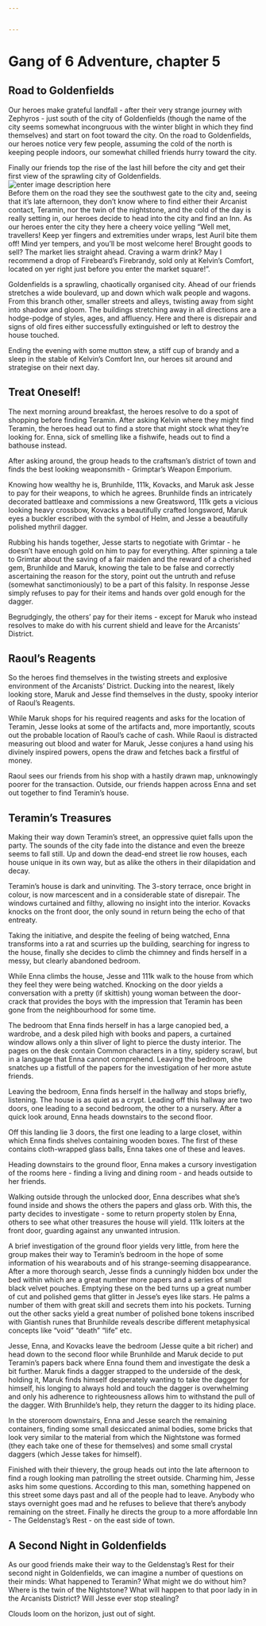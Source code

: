 ```yaml
---


---
```


<h1 id="gang-of-6-adventure-chapter-5">Gang of 6 Adventure, chapter 5</h1>
<h2 id="road-to-goldenfields">Road to Goldenfields</h2>
<p>Our heroes make grateful landfall - after their very strange journey with Zephyros - just south of the city of Goldenfields (though the name of the city seems somewhat incongruous with the winter blight in which they find themselves) and start on foot toward the city. On the road to Goldenfields, our heroes notice very few people, assuming the cold of the north is keeping people indoors, our somewhat chilled friends hurry toward the city.</p>
<p>Finally our friends top the rise of the last hill before the city and get their first view of the sprawling city of Goldenfields.<br>
<img src="https://lh3.googleusercontent.com/pVKOAtBb7FpuVnNpbgwB8KYZA2luKqT4jAH69JuOWyfQVr8I3IQb7DbDmzzk4sp9gLKMaPSRn1SjVQRNC_28IaGkMboxAGBrjz4_Z8z9bK5edg4fUyCi_s5-frf3zoSMcYtWtIy0HLhy3uNwC5qdK3rHc9CjDfiHSg0KW9Pj_rjWR-aFGjJAe6rH-OK5zP4orcy0Td2kAaEq98YODus23kUF-nxrrZcb89ynJlR6gys6orkt3N9HYWepEdmMkV5jsHmb4zd-tizrbTkBtuLFvSigYQfdRYyLYUrIJvsE0YlStG2OdCknGpe_SCoZcDN2RYY7jysk62VDq9JFKyIlqoNRqCVVhmY6UHRjp24WKdwPMzQfytXJDkS_6cX5CQwx7MDALp2kliRBV_-3IaPYCXEsE4-jHOPbUZAcZSPiNIuSpKdRdHwT_SduGC1tCi7a_zBd7TSDCyOSgoCUJtem7vtVA4rWN2kMY1bnfEl4-KH3TbVPSnC_Mnb_azSFTOxZYqWLMwBKaDzN79PkTg86nS6f_VnJsbCs-roH3hlGkd3XJoc0YlMzx9BsjGoFUZQQeSJTN3j-m0asfH2MJm-hTcChWdeJvzqtG1TfufosL6mRcBaSuTiRXIbFGWMq8vmpvSpWGusy3WiIl5tTqAyfXghL1yvrjFY2py5QS_pPtovwNUsofAoMVTKtvOGi=w800-h436-no" alt="enter image description here"><br>
Before them on the road they see the southwest gate to the city and, seeing that it’s late afternoon, they don’t know where to find either their Arcanist contact, Teramin, nor the twin of the nightstone, and the cold of the day is really setting in, our heroes decide to head into the city and find an Inn. As our heroes enter the city they here a cheery voice yelling “Well met, travellers! Keep yer fingers and extremities under wraps, lest Auril bite them off! Mind yer tempers, and you’ll be most welcome here! Brought goods to sell? The market lies straight ahead. Craving a warm drink? May I recommend a drop of Firebeard’s Firebrandy, sold only at Kelvin’s Comfort, located on yer right just before you enter the market square!”.</p>
<p>Goldenfields is a sprawling, chaotically organised city. Ahead of our friends stretches a wide boulevard, up and down which walk people and wagons. From this branch other, smaller streets and alleys, twisting away from sight into shadow and gloom. The buildings stretching away in all directions are a hodge-podge of styles, ages, and affluency. Here and there is disrepair and signs of old fires either successfully extinguished or left to destroy the house touched.</p>
<p>Ending the evening with some mutton stew, a stiff cup of brandy and a sleep in the stable of Kelvin’s Comfort Inn, our heroes sit around and strategise on their next day.</p>
<h2 id="treat-oneself">Treat Oneself!</h2>
<p>The next morning around breakfast, the heroes resolve to do a spot of shopping before finding Teramin. After asking Kelvin where they might find Teramin, the heroes head out to find a store that might stock what they’re looking for. Enna, sick of smelling like a fishwife, heads out to find a bathouse instead.</p>
<p>After asking around, the group heads to the craftsman’s district of town and finds the best looking weaponsmith - Grimptar’s Weapon Emporium.</p>
<p>Knowing how wealthy he is, Brunhilde, 111k, Kovacks, and Maruk ask Jesse to pay for their weapons, to which he agrees. Brunhilde finds an intricately decorated battleaxe and commissions a new Greatsword, 111k gets a vicious looking heavy crossbow, Kovacks a beautifully crafted longsword, Maruk eyes a buckler escribed with the symbol of Helm, and Jesse a beautifully polished mythril dagger.</p>
<p>Rubbing his hands together, Jesse starts to negotiate with Grimtar - he doesn’t have enough gold on him to pay for everything. After spinning a tale to Grimtar about the saving of a fair maiden and the reward of a cherished gem, Brunhilde and Maruk, knowing the tale to be false and correctly ascertaining the reason for the story, point out the untruth and refuse (somewhat sanctimoniously) to be a part of this falsity. In response Jesse simply refuses to pay for their items and hands over gold enough for the dagger.</p>
<p>Begrudgingly, the others’ pay for their items - except for Maruk who instead resolves to make do with his current shield and leave for the Arcanists’ District.</p>
<h2 id="raouls-reagents">Raoul’s Reagents</h2>
<p>So the heroes find themselves in the twisting streets and explosive environment of the Arcanists’ District. Ducking into the nearest, likely looking store, Maruk and Jesse find themselves in the dusty, spooky interior of Raoul’s Reagents.</p>
<p>While Maruk shops for his required reagents and asks for the location of Teramin, Jesse looks at some of the artifacts and, more importantly, scouts out the probable location of Raoul’s cache of cash. While Raoul is distracted measuring out blood and water for Maruk, Jesse conjures a hand using his divinely inspired powers, opens the draw and fetches back a firstful of money.</p>
<p>Raoul sees our friends from his shop with a hastily drawn map, unknowingly poorer for the transaction. Outside, our friends happen across Enna and set out together to find Teramin’s house.</p>
<h2 id="teramins-treasures">Teramin’s Treasures</h2>
<p>Making their way down Teramin’s street, an oppressive quiet falls upon the party. The sounds of the city fade into the distance and even the breeze seems to fall still. Up and down the dead-end street lie row houses, each house unique in its own way, but as alike the others in their dilapidation and decay.</p>
<p>Teramin’s house is dark and uninviting. The 3-story terrace, once bright in colour, is now marcescent and in a considerable state of disrepair. The windows curtained and filthy, allowing no insight into the interior. Kovacks knocks on the front door, the only sound in return being the echo of that entreaty.</p>
<p>Taking the initiative, and despite the feeling of being watched, Enna transforms into a rat and scurries up the building, searching for ingress to the house, finally she decides to climb the chimney and finds herself in a messy, but clearly abandoned bedroom.</p>
<p>While Enna climbs the house, Jesse and 111k walk to the house from which they feel they were being watched. Knocking on the door yields a conversation with a pretty (if skittish) young woman between the door-crack that provides the boys with the impression that Teramin has been gone from the neighbourhood for some time.</p>
<p>The bedroom that Enna finds herself in has a large canopied bed, a wardrobe, and a desk piled high with books and papers, a curtained window allows only a thin sliver of light to pierce the dusty interior. The pages on the desk contain Common characters in a tiny, spidery scrawl, but in a language that Enna cannot comprehend. Leaving the bedroom, she snatches up a fistfull of the papers for the investigation of her more astute friends.</p>
<p>Leaving the bedroom, Enna finds herself in the hallway and stops briefly, listening. The house is as quiet as a crypt. Leading off this hallway are two doors, one leading to a second bedroom, the other to a nursery. After a quick look around, Enna heads downstairs to the second floor.</p>
<p>Off this landing lie 3 doors, the first one leading to a large closet, within which Enna finds shelves containing wooden boxes. The first of these contains cloth-wrapped glass balls, Enna takes one of these and leaves.</p>
<p>Heading downstairs to the ground floor, Enna makes a cursory investigation of the rooms here - finding a living and dining room - and heads outside to her friends.</p>
<p>Walking outside through the unlocked door, Enna describes what she’s found inside and shows the others the papers and glass orb. With this, the party decides to investigate - some to return property stolen by Enna, others to see what other treasures the house will yield. 111k loiters at the front door, guarding against any unwanted intrusion.</p>
<p>A brief investigation of the ground floor yields very little, from here the group makes their way to Teramin’s bedroom in the hope of some information of his wearabouts and of his strange-seeming disappearance. After a more thorough search, Jesse finds a cunningly hidden box under the bed within which are a great number more papers and a series of small black velvet pouches. Emptying these on the bed turns up a great number of cut and polished gems that glitter in Jesse’s eyes like stars. He palms a number of them with great skill and secrets them into his pockets. Turning out the other sacks yield a great number of polished bone tokens inscribed with Giantish runes that Brunhilde reveals describe different metaphysical concepts like “void” “death” “life” etc.</p>
<p>Jesse, Enna, and Kovacks leave the bedroom (Jesse quite a bit richer) and head down to the second floor while Brunhilde and Maruk decide to put Teramin’s papers back where Enna found them and investigate the desk a bit further. Maruk finds a dagger strapped to the underside of the desk, holding it, Maruk finds himself desperately wanting to take the dagger for himself, his longing to always hold and touch the dagger is overwhelming and only his adherence to righteousness allows him to withstand the pull of the dagger. With Brunhilde’s help, they return the dagger to its hiding place.</p>
<p>In the storeroom downstairs, Enna and Jesse search the remaining containers, finding some small desiccated animal bodies, some bricks that look very similar to the material from which the Nightstone was formed (they each take one of these for themselves) and some small crystal daggers (which Jesse takes for himself).</p>
<p>Finished with their thievery, the group heads out into the late afternoon to find a rough looking man patrolling the street outside. Charming him, Jesse asks him some questions. According to this man, something happened on this street some days past and all of the people had to leave. Anybody who stays overnight goes mad and he refuses to believe that there’s anybody remaining on the street. Finally he directs the group to a more affordable Inn - The Geldenstag’s Rest - on the east side of town.</p>
<h2 id="a-second-night-in-goldenfields">A Second Night in Goldenfields</h2>
<p>As our good friends make their way to the Geldenstag’s Rest for their second night in Goldenfields, we can imagine a number of questions on their minds: What happened to Teramin? What might we do without him? Where is the twin of the Nightstone? What will happen to that poor lady in in the Arcanists District? Will Jesse ever stop stealing?</p>
<p>Clouds loom on the horizon, just out of sight.</p>

